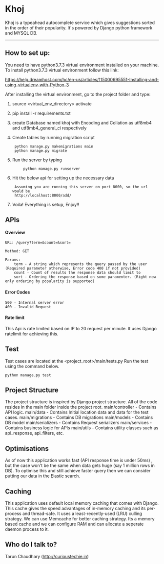 # Khoj

Khoj is a typeahead autocomplete service which gives suggestions sorted in the order of their popularity. It's powered by Django python framework and MYSQL DB.

***

## How to set up:
You need to have python3.7.3 virtual environment installed on your machine.
To install python3.7.3 virtual environment follow this link:  

https://help.dreamhost.com/hc/en-us/articles/115000695551-Installing-and-using-virtualenv-with-Python-3 

After installing the virtual environment, go to the project folder and type: 
1. source <virtual_env_directory> activate
2. pip install -r requirements.txt
3. create Database named khoj with Encoding and Collation as utf8mb4 and utf8mb4_general_ci respectively
4. Create tables by running migration script

        python manage.py makemigrations main
        python manage.py migrate

5. Run the server by typing

            python manage.py runserver
6. Hit the below api for setting up the necessary data

        Assuming you are running this server on port 8000, so the url would be
        http://localhost:8000/add/
7. Voila! Everything is setup, Enjoy!!

## APIs

#### Overview
```
URL: /query?term=&count=&sort=

Method: GET

Params:
    term - A string which represents the query passed by the user (Required parameter otherwise, Error code 400 if not provided)
    count - Count of results the response data should limit to
    sort - Ordering the response based on some paramenter. (Right now only ordering by popularity is supported)
```

#### Error Codes
```
500 - Internal server error
400 - Invalid Request
```

#### Rate limit
This Api is rate limited based on IP to 20 request per minute. It uses Django ratelimit for achieving this.

## Test
Test cases are located at the <project_root>/main/tests.py
Run the test using the command below.
```
python manage.py test
```

## Project Structure
The project structure is inspired by Django project structure. All of the code resides in the main folder inside the project root.
main/controller - Contains API logic.
main/data - Contains Initial location data and data for the test cases.
main/migrations - Contains DB migrations
main/models - Contains DB model
main/serializers - Contains Request serializers
main/services - Contains business logic for APIs
main/utils - Contains utility classes such as api_response, api_filters, etc.

## Optimisations
As of now this application works fast (API response time is under 50ms) , but the case won't be the same when data gets huge (say 1 million rows in DB). To optimise this and still achieve faster query then we can consider putting our data in the Elastic search.

## Caching
This application uses default local memory caching that comes with Django. This cache gives the speed advantages of in-memory caching and its per-process and thread-safe. It uses a least-recently-used (LRU) culling strategy.
We can use Memcache for better caching strategy. Its a memory based cache and we can configure RAM and can allocate a seperate daemon process to it.

## Who do I talk to? 
Tarun Chaudhary (http://curioustechie.in)



